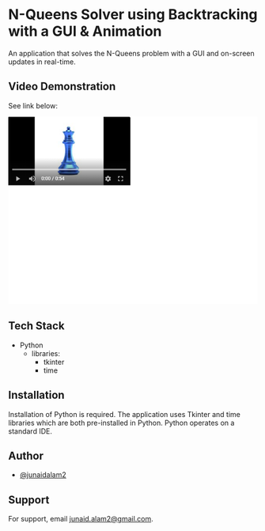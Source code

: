 
# N-Queens Solver using Backtracking with a GUI & Animation
An application that solves the N-Queens problem with a GUI and on-screen updates in real-time.


## Video Demonstration
See link below:

<a href="https://www.youtube.com/watch?v=1O6CjGNIUN0" target="_blank">
   <img src="https://github.com/junaidalam2/NQueensWithGUI/blob/main/videoThumbnail.png">      
</a> 


## Tech Stack

- Python
  - libraries:
    - tkinter
    - time


## Installation
Installation of Python is required. The application uses Tkinter and time libraries which are both pre-installed in Python. Python operates on a standard IDE. 

## Author

- [@junaidalam2](https://github.com/junaidalam2)


## Support

For support, email junaid.alam2@gmail.com.
